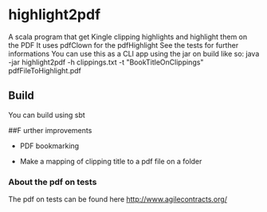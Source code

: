# highlight2pdf
A scala program that get Kingle clipping highlights and highlight them on the PDF 
It uses pdfClown for the pdfHighlight
See the tests for further informations
You can use this as a CLI app using the jar on build like so:
java -jar highlight2pdf -h  clippings.txt -t "BookTitleOnClippings" pdfFileToHighlight.pdf

## Build
You can build using sbt

##F urther improvements

- PDF bookmarking

- Make a mapping of clipping title to a pdf file on a folder

### About the pdf on tests
The pdf on tests can be found here  http://www.agilecontracts.org/
